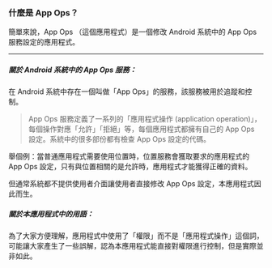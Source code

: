 ### 什麼是 App Ops？

簡單來說，App Ops （這個應用程式）是一個修改 Android 系統中的 App Ops 服務設定的應用程式。

----------------------------

##### 關於 Android 系統中的 App Ops 服務：

在 Android 系統中存在一個叫做「App Ops」的服務，該服務被用於追蹤和控制。

> App Ops 服務定義了一系列的「應用程式操作 (application operation)」，每個操作對應「允許」「拒絕」等，每個應用程式都擁有自己的 App Ops 設定。系統中的很多部份都有檢查 App Ops 設定的代碼。

舉個例：當普通應用程式需要使用位置時，位置服務會獲取要求的應用程式的 App Ops 設定，只有與位置相關的是允許時，應用程式才能獲得正確的資料。

但通常系統都不提供使用者介面讓使用者直接修改 App Ops 設定，本應用程式因此而生。

##### 關於本應用程式中的用語：

為了大家方便理解，應用程式中使用了「權限」而不是「應用程式操作」這個詞，可能讓大家產生了一些誤解，認為本應用程式能直接對權限進行控制，但是實際並非如此。
